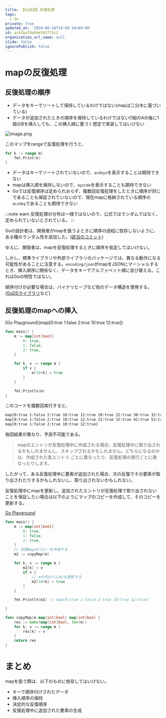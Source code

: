 ```yaml
---
title: 【Go言語】反復処理
tags:
  - Go
private: true
updated_at: '2024-08-18T19:09:14+09:00'
id: acb2ba70a50e592715c2
organization_url_name: null
slide: false
ignorePublish: false
---
```

# mapの反復処理

## 反復処理の順序

* データをキーでソートして保持しているわけではない(mapは二分木に基づいている)
* データが追加されたときの順序を保持しているわけではない(1組のAの後に1組のBを挿入しても、この挿入順に基づく想定で実装してはいけない

![image.png](https://qiita-image-store.s3.ap-northeast-1.amazonaws.com/0/156096/0c1d9b9e-a316-4faf-83fc-79e7c940d7e1.png)

このマップをrangeで反復処理を行うと、

```go
for k := range m{
    fmt.Print(k)
}
```

* データはキーでソートされていないので、`acdeyz`を表示することは期待できない
* mapは挿入順を保持しないので、`ayzcde`を表示することも期待できない
* Goでは反復順序は定められおらず、複数回反復処理をしたときに順序が同じであることも保証されていないので、現在mapに格納されている順序の`aczdey`であることも期待できない

:::note warn
反復処理の分布は一様ではないので、公式ではランダムではなく、定められていないとされている。
:::

Goの設計者は、開発者がmapを扱うよときに順序の過程に依存しないように、ある種のランダム性を追加した。([該当のコミット](https://github.com/golang/go/commit/d1f627f2f3f6fc22ed64e1cc7b17eefca952224b))

ゆえに、開発者は、mapを反復処理するときに順序を仮定してはいけない。

しかし、標準ライブラリや外部ライブラリのパッケージでは、異なる動作になる可能性があることに注意する。`encoding/json`がmapをJSONにマーシャルするとき、挿入順序に関係なく、データをキーでアルファベット順に並び替える。これはGoの特性ではない。

順序付けが必要な場合は、バイナリヒープなど他のデータ構造を使用する。([GoDSライブラリ](https://github.com/emirpasic/gods)など)

## 反復処理のmapへの挿入

[Go Playground](map[0:true 1:false 2:true 10:true 12:true])

```go
func main() {
	m := map[int]bool{
		0: true,
		1: false,
		2: true,
	}

	for k, v := range m {
		if v {
			m[10+k] = true
		}
	}

	fmt.Println(m)
}
```

このコードを複数回実行すると、

```txt
map[0:true 1:false 2:true 10:true 12:true 20:true 22:true 30:true 32:true 40:true]
map[0:true 1:false 2:true 10:true 12:true 22:true 32:true 42:true 52:true 62:true]
map[0:true 1:false 2:true 10:true 12:true]
```

毎回結果が異なり、予測不可能である。

> mapのエントリが反復処理中に作成される場合、反復処理中に取り出されるかもしれませんし、スキップされるかもしれません。どちらになるのかは、作成された各エントリ
ごとに異なったり、反復処理の実行ごとに異なったりします。

したがって、ある反復処理中に要素が追加された場合、次の反復でその要素が取り出されたりするかもしれないし、取り出されないかもしれない。

反復処理中にmapを更新し、追加されたエントリが反復処理で取り出されないことを保証したい場合は以下のようにマップのコピーを作成して、そのコピーを更新する。

[Go Playground](https://go.dev/play/p/M-7hv4BcgG9)

```go
func main() {
	m := map[int]bool{
		0: true,
		1: false,
		2: true,
	}
    // 初期mapのコピーを作成する
	m2 := copyMap(m)

	for k, v := range m {
		m2[k] = v
		if v {
            // mの代わりにm2を更新する
			m2[10+k] = true
		}
	}

	fmt.Println(m2) // map[0:true 1:false 2:true 10:true 12:true]

}

func copyMap(m map[int]bool) map[int]bool {
	res := make(map[int]bool, len(m))
	for k, v := range m {
		res[k] = v
	}
	return res
}
```

# まとめ

mapを扱う際は、以下のものに依存してはいけない。

* キーで順序付けされたデータ
* 挿入順序の保持
* 決定的な反復順序
* 反復処理中に追加された要素の生成
